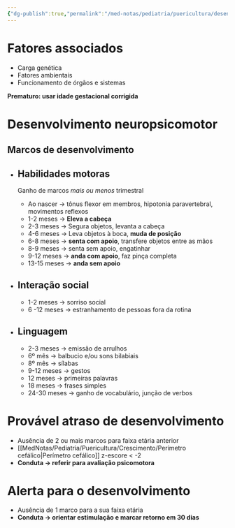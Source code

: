 ```yaml
---
{"dg-publish":true,"permalink":"/med-notas/pediatria/puericultura/desenvolvimento/desenvolvimento/","tags":["review"]}
---
```


# Fatores associados
- Carga genética
- Fatores ambientais
- Funcionamento de órgãos e sistemas

**Prematuro: usar idade gestacional corrigida**

# Desenvolvimento neuropsicomotor

## Marcos de desenvolvimento
- ## Habilidades motoras
	Ganho de marcos *mais ou menos* trimestral
	- Ao nascer -> tônus flexor em membros, hipotonia paravertebral, movimentos reflexos
	- 1-2 meses -> **Eleva a cabeça**
	- 2-3 meses -> Segura objetos, levanta a cabeça 
	- 4-6 meses -> Leva objetos à boca, **muda de posição**
	- 6-8 meses -> **senta com apoio**, transfere objetos entre as mãos
	- 8-9 meses -> senta sem apoio, engatinhar
	- 9-12 meses -> **anda com apoio**, faz pinça completa
	- 13-15 meses -> **anda sem apoio**

- ## Interação social
	- 1-2 meses -> sorriso social
	- 6 -12 meses -> estranhamento de pessoas fora da rotina
- ## Linguagem
	- 2-3 meses -> emissão de arrulhos
	- 6º mês -> balbucio e/ou sons bilabiais
	- 8º mês -> sílabas
	- 9-12 meses -> gestos
	- 12 meses -> primeiras palavras
	- 18 meses -> frases simples
	- 24-30 meses -> ganho de vocabulário, junção de verbos

# Provável atraso de desenvolvimento
- Ausência de 2 ou mais marcos para faixa etária anterior
- [[MedNotas/Pediatria/Puericultura/Crescimento/Perímetro cefálico\|Perímetro cefálico]] z-escore < -2
- **Conduta -> referir para avaliação psicomotora**

# Alerta para o desenvolvimento
- Ausência de 1 marco para a sua faixa etária
- **Conduta -> orientar estimulação e marcar retorno em 30 dias**